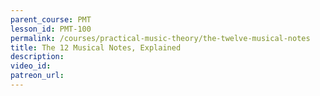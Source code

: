 ```yaml
---
parent_course: PMT
lesson_id: PMT-100
permalink: /courses/practical-music-theory/the-twelve-musical-notes
title: The 12 Musical Notes, Explained
description:
video_id:
patreon_url:
---
```

